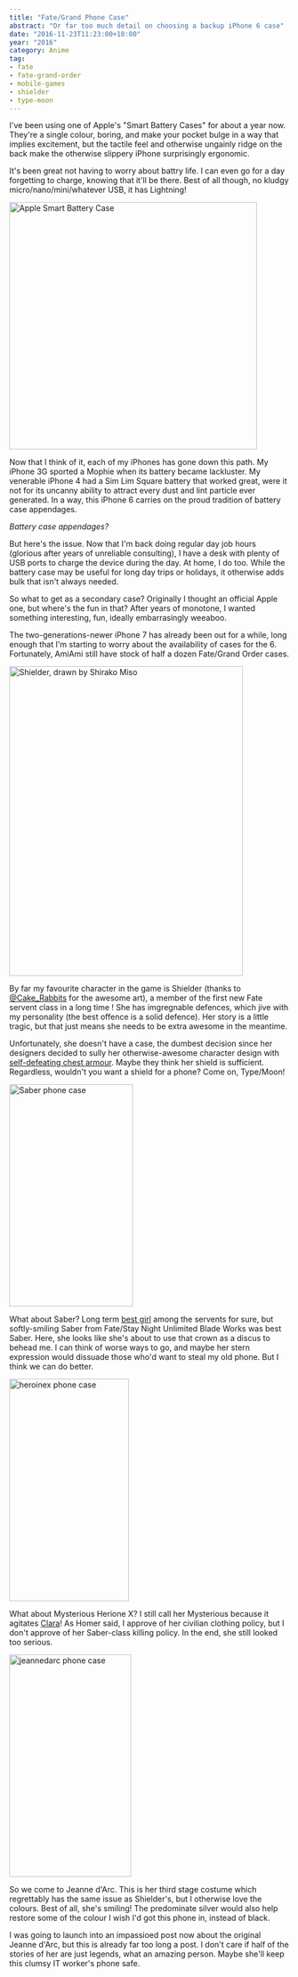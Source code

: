 ```yaml
---
title: "Fate/Grand Phone Case"
abstract: "Or far too much detail on choosing a backup iPhone 6 case"
date: "2016-11-23T11:23:00+10:00"
year: "2016"
category: Anime
tag:
- fate
- fate-grand-order
- mobile-games
- shielder
- type-moon
---
```

I've been using one of Apple's "Smart Battery Cases" for about a year now. They're a single colour, boring, and make your pocket bulge in a way that implies excitement, but the tactile feel and otherwise ungainly ridge on the back make the otherwise slippery iPhone surprisingly ergonomic.

It's been great not having to worry about battry life. I can even go for a day forgetting to charge, knowing that it'll be there. Best of all though, no kludgy micro/nano/mini/whatever USB, it has Lightning!

<p><img src="https://rubenerd.com/files/2016/MGQL2_AV1_SPACE_GRAY.jpg" srcset="https://rubenerd.com/files/2016/MGQL2_AV1_SPACE_GRAY.jpg 1x, https://rubenerd.com/files/2016/MGQL2_AV1_SPACE_GRAY@2x.jpg 2x" alt="Apple Smart Battery Case" style="width:445px; height:445px" /></p>

Now that I think of it, each of my iPhones has gone down this path. My iPhone 3G sported a Mophie when its battery became lackluster. My venerable iPhone 4 had a Sim Lim Square battery that worked great, were it not for its uncanny ability to attract every dust and lint particle ever generated. In a way, this iPhone 6 carries on the proud tradition of battery case appendages.

*Battery case appendages?*

But here's the issue. Now that I'm back doing regular day job hours (glorious after years of unreliable consulting), I have a desk with plenty of USB ports to charge the device during the day. At home, I do too. While the battery case may be useful for long day trips or holidays, it otherwise adds bulk that isn't always needed.

So what to get as a secondary case? Originally I thought an official Apple one, but where's the fun in that? After years of monotone, I wanted something interesting, fun, ideally embarrasingly weeaboo.

The two-generations-newer iPhone 7 has already been out for a while, long enough that I'm starting to worry about the availability of cases for the 6. Fortunately, AmiAmi still have stock of half a dozen Fate/Grand Order cases.

<p><img src="https://rubenerd.com/files/2016/shielder.jpg" srcset="https://rubenerd.com/files/2016/shielder.jpg 1x, https://rubenerd.com/files/2016/shielder@2x.jpg 2x" alt="Shielder, drawn by Shirako Miso" style="width:420px; height:557px" /></p>

By far my favourite character in the game is Shielder (thanks to [@Cake_Rabbits] for the awesome art), a member of the first new Fate servent class in a long time ! She has imgregnable defences, which jive with my personality (the best offence is a solid defence). Her story is a little tragic, but that just means she needs to be extra awesome in the meantime.

Unfortunately, she doesn't have a case, the dumbest decision since her designers decided to sully her otherwise-awesome character design with [self-defeating chest armour]. Maybe they think her shield is sufficient. Regardless, wouldn't you want a shield for a phone? Come on, Type/Moon!

<p><img src="https://rubenerd.com/files/2016/case-saber.jpg" srcset="https://rubenerd.com/files/2016/case-saber.jpg 1x, https://rubenerd.com/files/2016/case-saber@2x.jpg 2x" alt="Saber phone case" style="width:222px; height:400px" /></p>

What about Saber? Long term [best girl] among the servents for sure, but softly-smiling Saber from Fate/Stay Night Unlimited Blade Works was best Saber. Here, she looks like she's about to use that crown as a discus to behead me. I can think of worse ways to go, and maybe her stern expression would dissuade those who'd want to steal my old phone. But I think we can do better.

<p><img src="https://rubenerd.com/files/2016/case-heroinex.jpg" srcset="https://rubenerd.com/files/2016/case-heroinex.jpg 1x, https://rubenerd.com/files/2016/case-heroinex@2x.jpg 2x" alt="heroinex phone case" style="width:215px; height:400px" /></p>

What about Mysterious Herione X? I still call her Mysterious because it agitates [Clara]! As Homer said, I approve of her civilian clothing policy, but I don't approve of her Saber-class killing policy. In the end, she still looked too serious. 

<p><img src="https://rubenerd.com/files/2016/case-jeannedarc.jpg" srcset="https://rubenerd.com/files/2016/case-jeannedarc.jpg 1x, https://rubenerd.com/files/2016/case-jeannedarc@2x.jpg 2x" alt="jeannedarc phone case" style="width:219px; height:400px" /></p>

So we come to Jeanne d'Arc. This is her third stage costume which regrettably has the same issue as Shielder's, but I otherwise love the colours. Best of all, she's smiling! The predominate silver would also help restore some of the colour I wish I'd got this phone in, instead of black.

I was going to launch into an impassioed post now about the original  Jeanne d'Arc, but this is already far too long a post. I don't care if half of the stories of her are just legends, what an amazing person. Maybe she'll keep this clumsy IT worker's phone safe.

[thank you Wikia]: http://fategrandorder.wikia.com/wiki/Shielder
[best girl]: http://knowyourmeme.com/memes/best-girl
[Clara]: http://uesalty.tumblr.com/
[self-defeating chest armour]: http://www.tor.com/2013/05/06/boob-plate-armor-would-kill-you/
[@cake_rabbits]: https://twitter.com/cake_rabbits/status/675577301086572544
